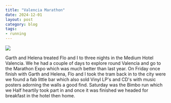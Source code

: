 ```yaml
---
title: "Valencia Marathon"
date: 2024-12-01
layout: post
category: blog
tags:
- running
---
```



 ![](/images/2024/2024-12-01-valencia-marathon.jpg)
<!--more-->


Garth and Helena treated Flo and I to three nights in the Medium Hotel Valencia.
We he had a couple of days to explore round Valencia and go to the Marathon Expo which was much better than last year.
On Friday once finish with Garth and Helena, Flo and I took the tram back in to the city were we found a fab little bar which also sold Vinyl LP's and CD's with music posters adorning the walls a good find.
Saturday was the Bimbo run which we Half heartily took part in and once it was finished we headed for breakfast in the hotel then home.
